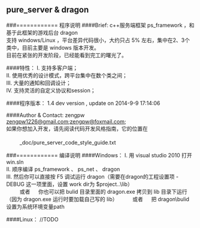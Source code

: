 pure_server & dragon
---------------------------------

###============ 程序说明
####Brief:
c++服务端框架 ps_framework ，和基于此框架的游戏后台 dragon <br />
支持 windows/Linux ，平台差异代码很小，大约只占 5% 左右，集中在2、3个类中，目前主要是 windows 版本开发。<br />
目前在紧张的开发阶段，已经能看到完工的曙光了。

####特性：
Ⅰ. 支持多客户端； <br />
Ⅱ. 使用优秀的设计模式，跨平台集中在数个类之间； <br />
Ⅲ. 大量的通知和回调设计； <br />
Ⅳ. 支持灵活的自定义协议和session；

####程序版本：
1.4 dev version , update on 2014-9-9 17:14:06

####Author & Contact:
zengpw <br />
zengpw1226@gmail.com;zengpw@foxmail.com; <br />
如果你想加入开发，请先阅读代码开发风格指南，它的位置在 <br />
<br />
　 　 _doc/pure_server_code_style_guide.txt
<br />

###============ 编译说明
####Windows：
Ⅰ. 用 visual studio 2010 打开 win.sln <br />
Ⅱ. 顺序编译 ps_framework 、 ps_net 、 dragon <br />
Ⅲ. 然后你可以直接按 F5 调试运行 dragon（需要在dragon的工程设置项 - DEBUG 这一项里面，设置 work dir为 $project\..\lib） <br />
　 　 或者
　 你也可以把 bulid 目录里面的 dragon.exe 拷贝到 lib 目录下运行（因为 dragon.exe 运行时要加载自己写的 lib）
　 　 或者
　 把 dragon\bulid 设置为系统环境变量path

####Linux：
//TODO

<br />

